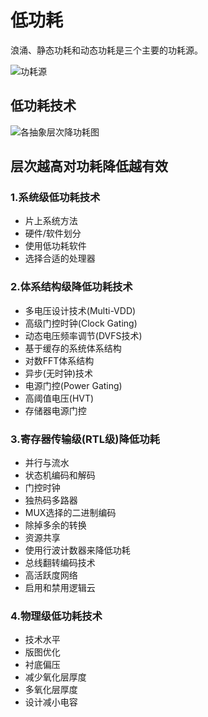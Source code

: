 # 低功耗

浪涌、静态功耗和动态功耗是三个主要的功耗源。

![功耗源](../pics/功耗源.png)

## 低功耗技术

![各抽象层次降功耗图](../pics/各抽象层次降功耗图.png)

## 层次越高对功耗降低越有效

### 1.系统级低功耗技术

* 片上系统方法  
* 硬件/软件划分
* 使用低功耗软件
* 选择合适的处理器

### 2.体系结构级降低功耗技术

* 多电压设计技术(Multi-VDD)
* 高级门控时钟(Clock Gating)
* 动态电压频率调节(DVFS技术)
* 基于缓存的系统体系结构
* 对数FFT体系结构
* 异步(无时钟)技术
* 电源门控(Power Gating)
* 高阈值电压(HVT)
* 存储器电源门控

### 3.寄存器传输级(RTL级)降低功耗

* 并行与流水
* 状态机编码和解码
* 门控时钟
* 独热码多路器
* MUX选择的二进制编码
* 除掉多余的转换
* 资源共享
* 使用行波计数器来降低功耗
* 总线翻转编码技术
* 高活跃度网络
* 启用和禁用逻辑云

### 4.物理级低功耗技术

* 技术水平
* 版图优化
* 衬底偏压
* 减少氧化层厚度
* 多氧化层厚度
* 设计减小电容
